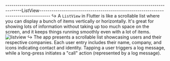 --------------------------------------------------------------------------------------ListView-----------------------------------------------------------------------------------
↪   A `ListView` in Flutter is like a scrollable list where you can display a bunch of items vertically or horizontally. It's great for showing lots of information without taking up too much space on the screen, and it keeps things running smoothly even with a lot of items.
     ![listview](https://github.com/aisuluongarovna/flutter_hw4/assets/144228244/45329e60-8c64-47c1-b61d-b9aeea0e6ccb)
↪  The app presents a scrollable list showcasing users and their respective companies. Each user entry includes their name, company, and icons indicating contact and identity. Tapping a user triggers a log message, while a long-press initiates a "call" action (represented by a log message).
